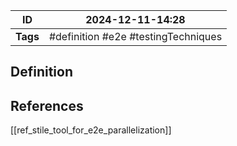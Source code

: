 | ID       | 2024-12-11-14:28                     |
| -------- | ------------------------------------ |
| **Tags** | #definition #e2e #testingTechniques  |
## Definition


## References
[[ref_stile_tool_for_e2e_parallelization]]